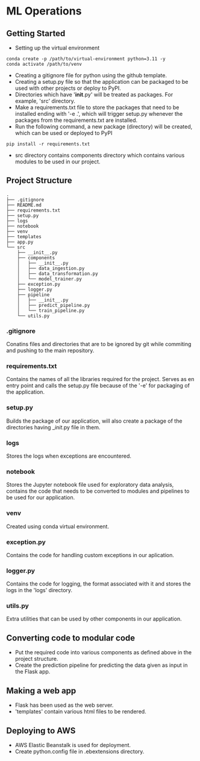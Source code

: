 # ML Operations

## Getting Started
- Setting up the virtual environment
```console
conda create -p /path/to/virtual-environment python=3.11 -y
conda activate /path/to/venv
```
- Creating a gitignore file for python using the github template.
- Creating a setup.py file so that the application can be packaged to be used with other projects or deploy to PyPI.
- Directories which have '__init__.py' will be treated as packages. For example, 'src' directory.
- Make a requirements.txt file to store the packages that need to be installed ending with '-e .', which will trigger setup.py whenever the packages from the requirements.txt are installed.
- Run the following command, a new package (directory) will be created, which can be used or deployed to PyPI
```console
pip install -r requirements.txt
```
- src directory contains components directory which contains various modules to be used in our project.


## Project Structure
```terminal
.
├── .gitignore
├── README.md
├── requirements.txt
├── setup.py
├── logs
├── notebook
├── venv
├── templates
├── app.py
└── src
    ├── __init__.py
    ├── components
    │   ├── __init__.py
    │   ├── data_ingestion.py
    │   ├── data_transformation.py
    │   └── model_trainer.py
    ├── exception.py
    ├── logger.py
    ├── pipeline
    │   ├── __init__.py
    │   ├── predict_pipeline.py
    │   └── train_pipeline.py
    └── utils.py
```

### .gitignore
Conatins files and directories that are to be ignored by git while commiting and pushing to the main repository.

### requirements.txt
Contains the names of all the libraries required for the project. Serves as en entry point and calls the setup.py file because of the '-e' for packaging of the application.

### setup.py
Builds the package of our application, will also create a package of the directories having __init_.py file in them.

### logs
Stores the logs when exceptions are encountered.

### notebook
Stores the Jupyter notebook file used for exploratory data analysis, contains the code that needs to be converted to modules and pipelines to be used for our application.

### venv
Created using conda virtual environment.

### exception.py
Contains the code for handling custom exceptions in our aplication.

### logger.py
Contains the code for logging, the format associated with it and stores the logs in the 'logs' directory.

### utils.py
Extra utilities that can be used by other components in our application.


## Converting code to modular code
- Put the required code into various components as defined above in the project structure.
- Create the prediction pipeline for predicting the data given as input in the Flask app.

## Making a web app
- Flask has been used as the web server.
- 'templates' contain various html files to be rendered.

## Deploying to AWS 
- AWS Elastic Beanstalk is used for deployment.
- Create python.config file in .ebextensions directory.
